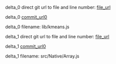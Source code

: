 delta_0 direct git url to file and line number: [file_url](https://www.github.com/Philmod/node-kmeans/commit/741cf922da76bcade002966b46fef4f2712fcf35/#diff-236d4549bc2aca7392f38587d4a7f214d1611223a27df6e8c7e21465b044f131L230)

delta_0 [commit_url0](https://www.github.com/Philmod/node-kmeans/commit/741cf922da76bcade002966b46fef4f2712fcf35)

delta_0 filename: lib/kmeans.js



delta_1 direct git url to file and line number: [file_url](https://www.github.com/elm/core/commit/0795539868e3a29e78e76e789db24e65e2bca478/#diff-2101553002650b63b883b8e3c06218052d5b28d96d47b626ea3d455aaed55c3dL219)

delta_1 [commit_url0](https://www.github.com/elm/core/commit/0795539868e3a29e78e76e789db24e65e2bca478)

delta_1 filename: src/Native/Array.js



